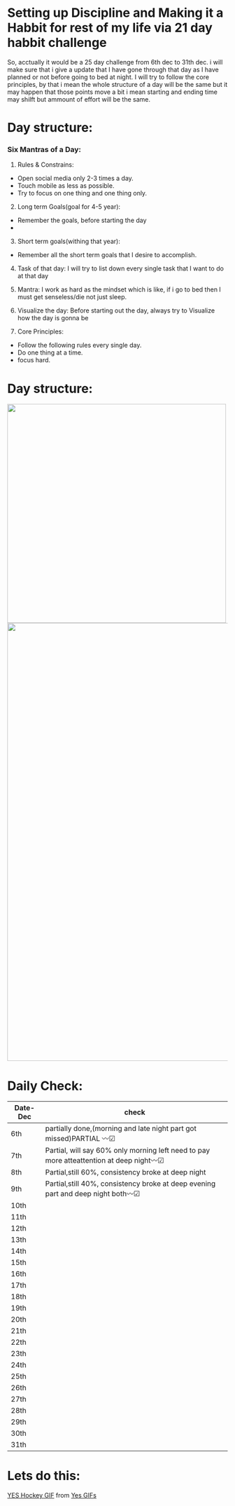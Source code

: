 # Setting up Discipline and Making it a Habbit for rest of my life via 21 day habbit challenge

So, acctually it would be a 25 day challenge from 6th dec to 31th dec. i will make sure that i give a update that I have gone through that day as I have planned or not before going to bed at night.
I will try to follow the core principles, by that i mean the whole structure of a day will be the same but it may happen that those points move a bit i mean starting and ending time may shilft but 
ammount of effort will be the same.

# Day structure:

### Six Mantras of a Day:

1. Rules & Constrains:
- Open social media  only 2-3 times a day.
- Touch mobile as less as possible.
- Try to focus on one thing and one thing only.

2. Long term Goals(goal for 4-5 year):
- Remember the goals, before starting the day
- 
3. Short term goals(withing that year):
- Remember all the short term goals that I desire to accomplish.

4. Task of that day:
I will try to list down every single task that I want to do at that day 

4. Mantra:
I work as hard as the mindset which is like, if i go to bed then I must get senseless/die not just sleep.

5. Visualize the day:
Before starting out the day, always try to Visualize how the day is gonna be 

6. Core Principles:
- Follow the following rules every single day.
- Do one thing at a time.
- focus hard.

# Day structure:
<img src="https://i.ibb.co/bL1ypYh/Whats-App-Image-2020-12-05-at-9-37-33-PM-1.jpg" width="500"><img src="https://i.ibb.co/98T037v/2.jpg" width="1000">

# Daily Check:

|Date-Dec|check|
|-----|------|
|6th|partially done,(morning and late night part got missed)PARTIAL 〰☑|
|7th|Partial, will say 60% only morning left need to pay more atteattention at deep night〰☑|
|8th|Partial,still 60%, consistency broke at deep night|
|9th|Partial,still 40%, consistency broke at deep evening part and deep night both〰☑|
|10th||
|11th||
|12th||
|13th||
|14th||
|15th||
|16th||
|17th||
|18th||
|19th||
|20th||
|21th||
|22th||
|23th||
|24th||
|25th||
|26th||
|27th||
|28th||
|29th||
|30th||
|31th||

# Lets do this:


<div class="tenor-gif-embed" data-postid="13408876" data-share-method="host" data-width="100%" data-aspect-ratio="1.0774647887323943"><a href="https://tenor.com/view/yes-hockey-baby-hyped-gif-13408876">YES Hockey GIF</a> from <a href="https://tenor.com/search/yes-gifs">Yes GIFs</a></div><script type="text/javascript" async src="https://tenor.com/embed.js"></script>


